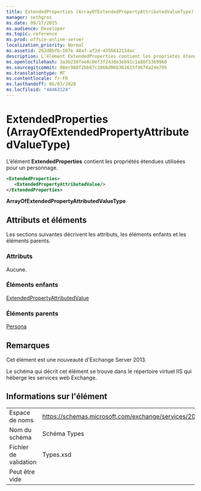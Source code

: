 ```yaml
---
title: ExtendedProperties (ArrayOfExtendedPropertyAttributedValueType)
manager: sethgros
ms.date: 09/17/2015
ms.audience: Developer
ms.topic: reference
ms.prod: office-online-server
localization_priority: Normal
ms.assetid: 262d0bf6-107e-48af-af2d-4356612154ac
description: L’élément ExtendedProperties contient les propriétés étendues utilisées pour un personnage.
ms.openlocfilehash: 3a3b238fee8c0ef3f243de3eb91c1a80f5369960
ms.sourcegitcommit: 88ec988f2bb67c1866d06b361615f3674a24e795
ms.translationtype: MT
ms.contentlocale: fr-FR
ms.lasthandoff: 06/03/2020
ms.locfileid: "44463124"
---
```

# <a name="extendedproperties-arrayofextendedpropertyattributedvaluetype"></a>ExtendedProperties (ArrayOfExtendedPropertyAttributedValueType)

L’élément **ExtendedProperties** contient les propriétés étendues utilisées pour un personnage. 
  
```XML
<ExtendedProperties>
   <ExtendedPropertyAttributedValue/>
</ExtendedProperties>
```

 **ArrayOfExtendedPropertyAttributedValueType**
## <a name="attributes-and-elements"></a>Attributs et éléments

Les sections suivantes décrivent les attributs, les éléments enfants et les éléments parents.
  
### <a name="attributes"></a>Attributs

Aucune.
  
### <a name="child-elements"></a>Éléments enfants

[ExtendedPropertyAttributedValue](extendedpropertyattributedvalue.md)
  
### <a name="parent-elements"></a>Éléments parents

[Persona](persona.md)
  
## <a name="remarks"></a>Remarques

Cet élément est une nouveauté d'Exchange Server 2013.
  
Le schéma qui décrit cet élément se trouve dans le répertoire virtuel IIS qui héberge les services web Exchange.
  
## <a name="element-information"></a>Informations sur l'élément

|||
|:-----|:-----|
|Espace de noms  <br/> |https://schemas.microsoft.com/exchange/services/2006/types  <br/> |
|Nom du schéma  <br/> |Schéma Types  <br/> |
|Fichier de validation  <br/> |Types.xsd  <br/> |
|Peut être vide  <br/> ||
   

